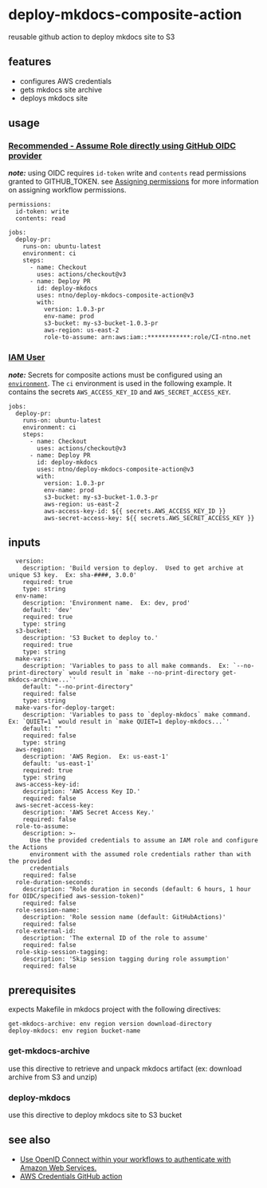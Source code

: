 # deploy-mkdocs-composite-action
reusable github action to deploy mkdocs site to S3

## features
- configures AWS credentials
- gets mkdocs site archive
- deploys mkdocs site

## usage

### [Recommended - Assume Role directly using GitHub OIDC provider](https://github.com/aws-actions/configure-aws-credentials#assuming-a-role)
*__note:__* using OIDC requires `id-token` write and `contents` read  permissions granted to GITHUB_TOKEN. see [Assigning permissions](https://docs.github.com/en/actions/using-jobs/assigning-permissions-to-jobs) for more information on assigning workflow permissions.
```
permissions:
  id-token: write
  contents: read

jobs:
  deploy-pr:
    runs-on: ubuntu-latest
    environment: ci
    steps:
      - name: Checkout
        uses: actions/checkout@v3   
      - name: Deploy PR
        id: deploy-mkdocs
        uses: ntno/deploy-mkdocs-composite-action@v3
        with:         
          version: 1.0.3-pr
          env-name: prod
          s3-bucket: my-s3-bucket-1.0.3-pr
          aws-region: us-east-2
          role-to-assume: arn:aws:iam::************:role/CI-ntno.net
```


### [IAM User](https://github.com/aws-actions/configure-aws-credentials#assuming-a-role)
*__note:__* Secrets for composite actions must be configured using an [`environment`](https://docs.github.com/en/actions/using-jobs/using-environments-for-jobs).  The `ci` environment is used in the following example.  It contains the secrets `AWS_ACCESS_KEY_ID` and `AWS_SECRET_ACCESS_KEY`.

```
jobs:
  deploy-pr:
    runs-on: ubuntu-latest
    environment: ci
    steps:
      - name: Checkout
        uses: actions/checkout@v3   
      - name: Deploy PR
        id: deploy-mkdocs
        uses: ntno/deploy-mkdocs-composite-action@v3
        with:         
          version: 1.0.3-pr
          env-name: prod
          s3-bucket: my-s3-bucket-1.0.3-pr
          aws-region: us-east-2
          aws-access-key-id: ${{ secrets.AWS_ACCESS_KEY_ID }}
          aws-secret-access-key: ${{ secrets.AWS_SECRET_ACCESS_KEY }}
```

## inputs
```
  version:
    description: 'Build version to deploy.  Used to get archive at unique S3 key.  Ex: sha-####, 3.0.0'
    required: true
    type: string
  env-name:
    description: 'Environment name.  Ex: dev, prod'
    default: 'dev'
    required: true
    type: string
  s3-bucket:
    description: 'S3 Bucket to deploy to.'
    required: true
    type: string
  make-vars:
    description: 'Variables to pass to all make commands.  Ex: `--no-print-directory` would result in `make --no-print-directory get-mkdocs-archive...`'
    default: "--no-print-directory"
    required: false
    type: string
  make-vars-for-deploy-target:
    description: 'Variables to pass to `deploy-mkdocs` make command.  Ex: `QUIET=1` would result in `make QUIET=1 deploy-mkdocs...`'
    default: ""
    required: false
    type: string
  aws-region:
    description: 'AWS Region.  Ex: us-east-1'
    default: 'us-east-1'
    required: true
    type: string                      
  aws-access-key-id:
    description: 'AWS Access Key ID.'
    required: false
  aws-secret-access-key:
    description: 'AWS Secret Access Key.'
    required: false
  role-to-assume:
    description: >-
      Use the provided credentials to assume an IAM role and configure the Actions
      environment with the assumed role credentials rather than with the provided
      credentials
    required: false
  role-duration-seconds:
    description: "Role duration in seconds (default: 6 hours, 1 hour for OIDC/specified aws-session-token)"
    required: false
  role-session-name:
    description: 'Role session name (default: GitHubActions)'
    required: false
  role-external-id:
    description: 'The external ID of the role to assume'
    required: false
  role-skip-session-tagging:
    description: 'Skip session tagging during role assumption'
    required: false
```

## prerequisites
expects Makefile in mkdocs project with the following directives:
```
get-mkdocs-archive: env region version download-directory
deploy-mkdocs: env region bucket-name
```
### get-mkdocs-archive
use this directive to retrieve and unpack mkdocs artifact (ex: download archive from S3 and unzip)

### deploy-mkdocs
use this directive to deploy mkdocs site to S3 bucket

## see also  
- [Use OpenID Connect within your workflows to authenticate with Amazon Web Services.](https://docs.github.com/en/actions/deployment/security-hardening-your-deployments/configuring-openid-connect-in-amazon-web-services) 
- [AWS Credentials GitHub action](https://github.com/aws-actions/configure-aws-credentials)
